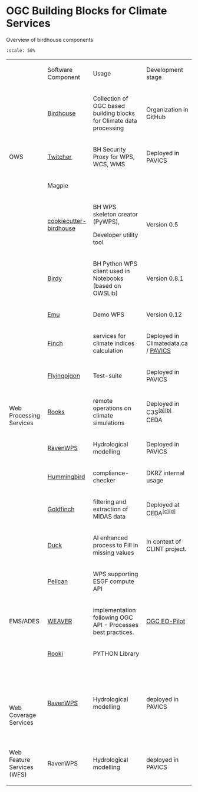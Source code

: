 # OGC Building Blocks for Climate Services

Overview of birdhouse components

```{figure} /media/Birdhouse_Schema.png
:scale: 50%
```

<table class="c28">
  <tr class="c12">
    <td class="c14 c31" colspan="1" rowspan="1"><p class="c0 c4"><span class="c17"></span></p></td><td class="c18 c31" colspan="1" rowspan="1"><p class="c0"><span class="c20">Software Component</span></p></td><td class="c37 c31" colspan="1" rowspan="1">
    <p class="c0"><span class="c17">Usage &nbsp;</span></p></td><td class="c31 c33" colspan="1" rowspan="1"><p class="c0"><span class="c20 c23">Development stage</span></p></td></tr>
  <tr class="c12">
    <td class="c14" colspan="1" rowspan="1"><p class="c0 c4"><span class="c2"></span></p></td><td class="c18" colspan="1" rowspan="1"><p class="c0"><span class="c15 c20"><a class="c3" href="https://www.google.com/url?q=https://birdhouse.readthedocs.io/en/latest/&amp;sa=D&amp;source=editors&amp;ust=1660816924221249&amp;usg=AOvVaw11T54PUxkgSP-e_Ehjo0ps">Birdhouse</a></span><span class="c2">&nbsp;</span></p> </td> <td class="c37" colspan="1" rowspan="1"><p class="c0"><span class="c2 c13">Collection of OGC based building blocks for Climate data processing</span></p></td> <td class="c33" colspan="1" rowspan="1"><p class="c0"><span class="c2">Organization in GitHub </span></p></td></tr>
  <tr class="c12">
    <td class="c14" colspan="1" rowspan="1"><p class="c0"><span class="c2">OWS</span></p></td><td class="c18" colspan="1"   rowspan="1"><p class="c0"><span class="c15"><a class="c3" href="https://www.google.com/url?q=http://twitcher.readthedocs.io/en/latest/&amp;sa=D&amp;source=editors&amp;ust=1660816924222758&amp;usg=AOvVaw3HacfbhUExDgbfy0CytKhE">Twitcher</a></span></p></td><td class="c37" colspan="1" rowspan="1"><p class="c0"><span class="c13">BH </span><span class="c13">Security Proxy for WPS, WCS, WMS</span></p></td><td class="c33" colspan="1" rowspan="1"><p class="c0"><span class="c2">Deployed in PAVICS</span></p></td> </tr>
  <tr class="c12">
    <td class="c14" colspan="1" rowspan="1"><p class="c0 c4"><span class="c2"></span></p></td><td class="c18" colspan="1" rowspan="1"><p class="c0"><span class="c2">Magpie</span></p></td><td class="c37" colspan="1" rowspan="1"><p class="c0 c4"><span class="c2 c13"></span></p></td><td class="c33" colspan="1" rowspan="1"><p class="c0 c4"><span class="c2"></span></p></td></tr>
  <tr class="c12">
    <td class="c14" colspan="1" rowspan="1"><p class="c0 c4"><span class="c2"></span></p></td><td class="c35" colspan="1" rowspan="1"><p class="c0"><span class="c15"><a class="c3" href="https://www.google.com/url?q=https://cookiecutter-birdhouse.readthedocs.io/en/latest/&amp;sa=D&amp;source=editors&amp;ust=1660816924225219&amp;usg=AOvVaw2phI7Vstmc2QZ8xhgvKo4C">cookiecutter-birdhouse</a></span></p></td><td class="c19" colspan="1" rowspan="1"><p class="c0"><span class="c2">BH WPS skeleton creator (PyWPS), &nbsp;</span></p><p class="c0"><span class="c2">Developer utility tool </span></p></td><td class="c41" colspan="1" rowspan="1"><p class="c0"><span class="c2">Version 0.5</span></p></td></tr>
  <tr class="c12">
    <td class="c14" colspan="1" rowspan="1"><p class="c0 c4"><span class="c2"></span></p></td><td class="c34" colspan="1" rowspan="1"><p class="c0"><span class="c15"><a class="c3" href="https://www.google.com/url?q=https://birdy.readthedocs.io/en/latest/&amp;sa=D&amp;source=editors&amp;ust=1660816924226903&amp;usg=AOvVaw2PY0t1Il7y-2YRqp4izl7Z">Birdy</a></span></p></td><td class="c16" colspan="1" rowspan="1"><p class="c0"><span class="c2">BH Python WPS client used in Notebooks (based on OWSLib)</span></p></td><td class="c22" colspan="1" rowspan="1"><p class="c0"><span class="c2">Version 0.8.1</span></p></td></tr>
  <tr class="c5">
    <td class="c6 c38" colspan="1" rowspan="7"><p class="c0"><span class="c29">Web Processing Services </span></p></td><td class="c6 c36" colspan="1" rowspan="1"><p class="c0"><span class="c15"><a class="c3" href="https://www.google.com/url?q=https://emu.readthedocs.io/en/latest/&amp;sa=D&amp;source=editors&amp;ust=1660816924228653&amp;usg=AOvVaw13T971rDxfjktpmdJN3DLW">Emu</a></span><span class="c2">&nbsp;</span></p></td><td class="c6 c19" colspan="1" rowspan="1"><p class="c0"><span class="c2">Demo WPS</span></p></td><td class="c41 c6" colspan="1" rowspan="1"><p class="c0"><span class="c2">Version 0.12</span></p></td></tr>
  <tr class="c5">
    <td class="c26 c6" colspan="1" rowspan="1"><p class="c0"><span class="c15"><a class="c3" href="https://www.google.com/url?q=https://pavics-sdi.readthedocs.io/projects/finch/en/latest/&amp;sa=D&amp;source=editors&amp;ust=1660816924230335&amp;usg=AOvVaw33wV-WbNy0qF-x7ZlIap84">Finch</a></span></p></td><td class="c7 c6" colspan="1" rowspan="1"><p class="c0"><span>services for climate indices calculation</span></p></td><td class="c21 c6" colspan="1" rowspan="1"><p class="c0"><span>Deployed in <br>Climatedata.ca / </span><span class="c15"><a class="c3" href="https://www.google.com/url?q=https://pavics.ouranos.ca&amp;sa=D&amp;source=editors&amp;ust=1660816924231184&amp;usg=AOvVaw2k2wIHn7dtNi0Nu89UH2Ck">PAVICS</a></span></p></td></tr>
  <tr class="c5">
    <td class="c26 c6" colspan="1" rowspan="1"><p class="c0"><span class="c15"><a class="c3" href="https://www.google.com/url?q=https://flyingpigeon.readthedocs.io/en/latest/&amp;sa=D&amp;source=editors&amp;ust=1660816924231982&amp;usg=AOvVaw3E7Azf31-zbbon7Sea2y2n">Flyingpigon</a></span><span class="c2">&nbsp;</span></p></td><td class="c7 c6" colspan="1" rowspan="1">
    <p class="c0"><span class="c2">Test-suite</span></p></td>
    <td class="c21 c6" colspan="1" rowspan="1"><p class="c0"><span class="c2">Deployed in PAVICS</span></p></td></tr>
  <tr class="c43">
    <td class="c26 c6" colspan="1" rowspan="1"><p class="c0"><span class="c15"><a class="c3" href="https://www.google.com/url?q=https://github.com/roocs&amp;sa=D&amp;source=editors&amp;ust=1660816924233232&amp;usg=AOvVaw0xxR0tVRG4rdsaY89vgSnW">Rooks</a></span></p></td><td class="c7 c6" colspan="1" rowspan="1"><p class="c0"><span class="c2">remote operations on climate simulations</span></p></td>
    <td class="c21 c6" colspan="1" rowspan="1"><p class="c0"><span>Deployed in <br></span><span>C3S</span><sup><a href="#cmnt1" id="cmnt_ref1">[a]</a></sup><sup><a href="#cmnt2" id="cmnt_ref2">[b]</a></sup><span class="c2"><br>CEDA </span></p></td></tr>
  <tr class="c5">
    <td class="c26 c6" colspan="1" rowspan="1"><p class="c0"><span class="c15"><a class="c3" href="https://www.google.com/url?q=https://pavics-sdi.readthedocs.io/projects/raven/en/latest/notebooks/index.html&amp;sa=D&amp;source=editors&amp;ust=1660816924234839&amp;usg=AOvVaw3Sg3MfLA4mPX0NvZQ_61UK">RavenWPS</a></span></p></td><td class="c7 c6" colspan="1" rowspan="1"><p class="c0"><span class="c2">Hydrological modelling</span></p></td><td class="c21 c6" colspan="1" rowspan="1"><p class="c0"><span class="c2">Deployed in PAVICS</span></p></td></tr>
  <tr class="c5">
    <td class="c26 c6" colspan="1" rowspan="1"><p class="c0"><span class="c15"><a class="c3" href="https://www.google.com/url?q=http://birdhouse-hummingbird.readthedocs.io/en/latest/&amp;sa=D&amp;source=editors&amp;ust=1660816924236244&amp;usg=AOvVaw31Wzlsstg7LUCM1sLrBW-A">Hummingbird</a></span></p></td><td class="c7 c6" colspan="1" rowspan="1"><p class="c0"><span>compliance-checker </span></p></td><td class="c6 c21" colspan="1" rowspan="1"><p class="c0"><span class="c2">DKRZ internal usage</span></p></td></tr>
  <tr class="c5">
    <td class="c26 c6" colspan="1" rowspan="1"><p class="c0"><span class="c15"><a class="c3" href="https://www.google.com/url?q=https://github.com/cedadev/goldfinch&amp;sa=D&amp;source=editors&amp;ust=1660816924237915&amp;usg=AOvVaw30tvc7WHujib5O3dl7u5_B">Goldfinch</a></span></p></td><td class="c7 c6" colspan="1" rowspan="1"><p class="c0"><span class="c2">filtering and extraction of MIDAS data</span></p></td><td class="c21 c6" colspan="1" rowspan="1"><p class="c0"><span>Deployed at </span><span>CEDA</span><sup><a href="#cmnt3" id="cmnt_ref3">[c]</a></sup><sup><a href="#cmnt4" id="cmnt_ref4">[d]</a></sup></p></td></tr>
  <tr class="c5">
    <td class="c1 c6" colspan="1" rowspan="1"><p class="c0 c4"><span class="c2"></span></p></td><td class="c26 c6" colspan="1" rowspan="1"><p class="c0"><span class="c15"><a class="c3" href="https://www.google.com/url?q=https://climateintelligence.github.io/smartduck-docs/sections/duck.html&amp;sa=D&amp;source=editors&amp;ust=1660816924239493&amp;usg=AOvVaw0kht8RMe1Bv4u3d57uQR1z">Duck</a></span></p></td><td class="c7 c6" colspan="1" rowspan="1"><p class="c0"><span class="c2">AI enhanced process to Fill in missing values </span></p></td><td class="c21 c6" colspan="1" rowspan="1"><p class="c0"><span class="c2">In context of CLINT project. </span></p></td></tr>
  <tr class="c5">
    <td class="c1 c6" colspan="1" rowspan="1"><p class="c0 c4"><span class="c2"></span></p></td><td class="c26 c6" colspan="1" rowspan="1"><p class="c0"><span class="c15"><a class="c3" href="https://www.google.com/url?q=https://github.com/bird-house/pelican&amp;sa=D&amp;source=editors&amp;ust=1660816924241219&amp;usg=AOvVaw3qZSlvc491OdoNUq2sSSRT">Pelican</a></span></p></td><td class="c7 c6" colspan="1" rowspan="1"><p class="c0"><span>WPS supporting ESGF compute API</span></p></td><td class="c21 c6" colspan="1" rowspan="1"><p class="c0 c4"><span class="c2"></span></p></td></tr>
  <tr class="c5">
    <td class="c1 c24" colspan="1" rowspan="1"><p class="c0"><span class="c27">EMS/ADES</span></p></td><td class="c26 c24" colspan="1" rowspan="1"><p class="c40"><span class="c15 c27"><a class="c3" href="https://www.google.com/url?q=https://pavics-weaver.readthedocs.io/en/latest/&amp;sa=D&amp;source=editors&amp;ust=1660816924243007&amp;usg=AOvVaw1VCQlWHpbA0PvoaSyi6Qw4">WEAVER</a></span></p></td><td class="c7 c24" colspan="1" rowspan="1"><p class="c0"><span class="c27">implementation following OGC API - Processes best practices.</span></p></td><td class="c21 c24" colspan="1" rowspan="1"><p class="c0"><span class="c15"><a class="c3" href="https://www.google.com/url?q=http://docs.opengeospatial.org/per/20-045.html%23_open_source_software_4&amp;sa=D&amp;source=editors&amp;ust=1660816924243900&amp;usg=AOvVaw22QBuuFacKi801Tvd-c-LC">OGC EO-Pilot</a></span></p></td></tr>
  <tr class="c5">
    <td class="c1" colspan="1" rowspan="4"><p class="c0 c4"><span class="c2"></span></p></td><td class="c26" colspan="1" rowspan="1"><p class="c0"><span class="c15"><a class="c3" href="https://www.google.com/url?q=https://github.com/roocs/rooki&amp;sa=D&amp;source=editors&amp;ust=1660816924244993&amp;usg=AOvVaw1PeZJ1lymJDD331QwFM55x">Rooki</a></span></p></td><td class="c7" colspan="1" rowspan="1"><p class="c0"><span class="c2">PYTHON Library</span></p></td><td class="c21" colspan="1" rowspan="1"><p class="c0 c4"><span class="c2"></span></p></td></tr>
  <tr class="c5">
    <td class="c26" colspan="1" rowspan="1"><p class="c0 c4"><span class="c2"></span></p></td><td class="c7" colspan="1" rowspan="1"><p class="c0 c4"><span class="c2"></span></p></td><td class="c21" colspan="1" rowspan="1"><p class="c0 c4"><span class="c2"></span></p></td></tr>
  <tr class="c5">
    <td class="c26" colspan="1" rowspan="1"><p class="c0 c4"><span class="c2"></span></p></td><td class="c7" colspan="1" rowspan="1"><p class="c0 c4"><span class="c2"></span></p></td><td class="c21" colspan="1" rowspan="1"><p class="c0 c4"><span class="c2"></span></p></td></tr>
  <tr class="c5">
    <td class="c26" colspan="1" rowspan="1"><p class="c0 c4"><span class="c2"></span></p></td><td class="c7" colspan="1" rowspan="1"><p class="c0 c4"><span class="c2"></span></p></td><td class="c21" colspan="1" rowspan="1"><p class="c0 c4"><span class="c2"></span></p></td></tr>
  <tr class="c5">
    <td class="c1 c9" colspan="1" rowspan="4"><p class="c0"><span class="c2">Web Coverage Services</span></p></td><td class="c26 c9" colspan="1" rowspan="1"><p class="c0"><span class="c15"><a class="c3" href="https://www.google.com/url?q=https://pavics-sdi.readthedocs.io/projects/raven/en/latest/notebooks/index.html&amp;sa=D&amp;source=editors&amp;ust=1660816924249762&amp;usg=AOvVaw36lQLWXRj_a4jovAPhQMUq">RavenWPS</a></span></p></td><td class="c7 c9" colspan="1" rowspan="1"><p class="c0"><span class="c2">Hydrological modelling</span></p></td><td class="c21 c9" colspan="1" rowspan="1"><p class="c0"><span class="c2">deployed in PAVICS</span></p></td></tr>
  <tr class="c5">
    <td class="c26 c9" colspan="1" rowspan="1"><p class="c0 c4"><span class="c2"></span></p></td><td class="c7 c9" colspan="1" rowspan="1"><p class="c0 c4"><span class="c2"></span></p></td><td class="c21 c9" colspan="1" rowspan="1"><p class="c0 c4"><span class="c2"></span></p></td></tr>
  <tr class="c5">
    <td class="c26 c9" colspan="1" rowspan="1"><p class="c0 c4"><span class="c2"></span></p></td><td class="c7 c9" colspan="1" rowspan="1"><p class="c0 c4"><span class="c2"></span></p></td><td class="c21 c9" colspan="1" rowspan="1"><p class="c0 c4"><span class="c2"></span></p></td></tr>
  <tr class="c5">
    <td class="c9 c26" colspan="1" rowspan="1"><p class="c0 c4"><span class="c2"></span></p></td><td class="c7 c9" colspan="1" rowspan="1"><p class="c0 c4"><span class="c2"></span></p></td><td class="c21 c9" colspan="1" rowspan="1"><p class="c0 c4"><span class="c2"></span></p></td></tr>
  <tr class="c5">
    <td class="c1 c13" colspan="1" rowspan="1"><p class="c0"><span class="c2">Web Feature Services (WFS)</span></p></td><td class="c26 c13" colspan="1" rowspan="1"><p class="c0"><span class="c2">RavenWPS</span></p></td><td class="c7 c13" colspan="1" rowspan="1"><p class="c0"><span class="c2">Hydrological modelling</span></p></td><td class="c21 c13" colspan="1" rowspan="1"><p class="c0"><span class="c2">deployed in PAVICS</span></p></td></tr>
</table>
